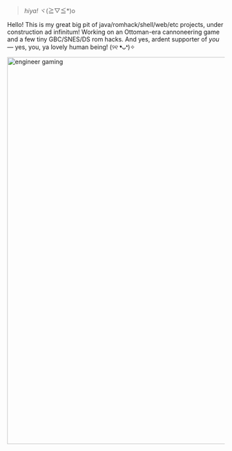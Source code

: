 > _hiya!_ ヾ(≧▽≦*)o 

Hello! This is my great big pit of java/romhack/shell/web/etc projects, under construction ad infinitum! Working on an Ottoman-era cannoneering game and a few tiny GBC/SNES/DS rom hacks. And yes, ardent supporter of _you_ — yes, you, ya lovely human being! (୨୧ ❛ᴗ❛)✧
<p align:"center">
<img width="898" alt="engineer gaming" src="https://github.com/pocketrice/pocketrice/assets/79682953/3a448f09-89e0-490a-9afc-3807ce21804f">
</p>

